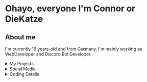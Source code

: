 # Ohayo, everyone I'm Connor or DieKatze

## About me
I'm currently 16 years-old and from Germany. I'm mainly working as WebDeveloper and Discord Bot Developer.

<details>
  <summary>My Projects</summary>
  My Projects:
  - [Kiara](https://github.com/Kiara-DCBot)
  - [Hamibot](https://hamibot.io/)
</details>

<details>
  <summary>Social Media</summary>
  [Twitter](https://twitter.com/DieKatzeeee)
  [Discord](https://discord.com/users/292588280304893952)
</details>

<details>
  <summary>Coding Details</summary>
  [![Top Langs](https://github-readme-stats.vercel.app/api/top-langs/?username=CuzImKatze&show_icons=true&theme=radical)](https://github.com/anuraghazra/github-readme-stats)
  ![Anurag's github stats](https://github-readme-stats.vercel.app/api?username=CuzImKatze&show_icons=true&theme=radical)
</details>
